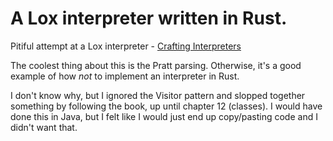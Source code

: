 # A Lox interpreter written in Rust.

Pitiful attempt at a Lox interpreter - [Crafting Interpreters](https://craftinginterpreters.com)

The coolest thing about this is the Pratt parsing. Otherwise, it's a good example of how *not* to implement an interpreter in Rust.

I don't know why, but I ignored the Visitor pattern and slopped together something by following the book, up until chapter 12 (classes). I would have done this in Java, but I felt like I would just end up copy/pasting code and I didn't want that.
